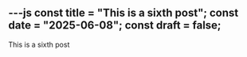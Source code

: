 ---js
const title = "This is a sixth post";
const date = "2025-06-08";
const draft = false;
---
This is a sixth post
